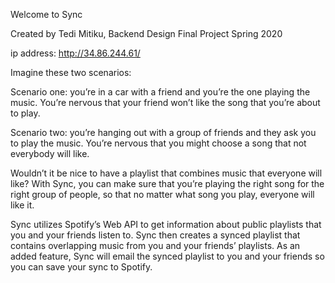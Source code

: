 Welcome to Sync

Created by Tedi Mitiku,
Backend Design Final Project Spring 2020

ip address: http://34.86.244.61/

Imagine these two scenarios:

Scenario one: you’re in a car with a friend and you’re the one playing the music. You’re nervous that your friend won’t like the song that you’re about to play.

Scenario two: you’re hanging out with a group of friends and they ask you to play the music. You’re nervous that you might choose a song that not everybody will like.

Wouldn’t it be nice to have a playlist that combines music that everyone will like? With Sync, you can make sure that you’re playing the right song for the right group of people, so that no matter what song you play, everyone will like it.

Sync utilizes Spotify’s Web API to get information about public playlists that you and your friends listen to. Sync then creates a synced playlist that contains overlapping music from you and your friends’ playlists. As an added feature, Sync will email the synced playlist to you and your friends so you can save your sync to Spotify.
